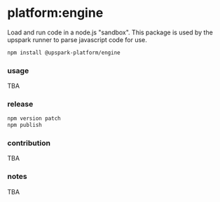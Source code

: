 # platform:engine
Load and run code in a node.js "sandbox". This package is used by the upspark runner to parse javascript code for use. 
```bash
npm install @upspark-platform/engine
```

### usage

TBA

### release

```bash
npm version patch
npm publish
```

### contribution

TBA

### notes

TBA
